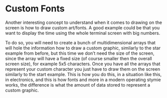 # Custom Fonts

Another interesting concept to understand when it comes to drawing on the screen is how to draw custom art/fonts. A good example could be that you want to display the time using the whole terminal screen with big numbers.

To do so, you will need to create a bunch of multidimensional arrays that will hole the information how to draw a custom graphic, similarly to the star example from before, but this time we don’t need the size of the screen, since the array will have a fixed size (of course smaller then the overall screen size), for example 5x5 characters.
Once you have all the arrays that represent your custom character you just have to draw them on the screen similarly to the start example. This is how you do this, in a situation like this, in electronics, and this is how fonts and more in a modern operating stymie works, the difference is what the amount of data stored to represent a custom graphic.